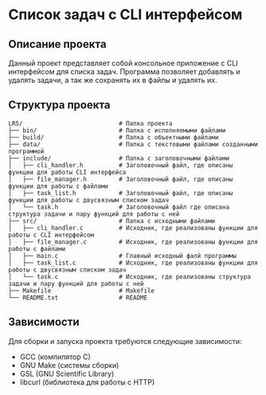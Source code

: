 # Список задач с CLI интерфейсом

## Описание проекта

Данный проект представляет собой консольное приложение с CLI интерфейсом для 
списка задач. Программа позволяет добавлять и удалять задачи, а так же
сохранять их в файлы и удалять их.

## Структура проекта

```
LR5/                           # Папка проекта
├── bin/                       # Папка с исполняемыми файлами
├── build/                     # Папка с объектными файлами
├── data/                      # Папка с текстовыми файлами созданными программой
├── include/                   # Папка с заголовочными файлами
│   ├── cli_handler.h          # Заголовочный файл, где описаны функции для работы CLI интерфейса
│   ├── file_manager.h         # Заголовочный файл, где описаны функции для работы с файлами
│   ├── task_list.h            # Заголовочный файл, где описаны функции для работы с двусвязным списком задач
│   └── task.h                 # Заголовочный файл где описана структура задачи и пару функций для работы с ней
├── src/                       # Папка с исходными файлами
│   ├── cli_handler.c          # Исходник, где реализованы функции для работы с CLI интерфейсом
│   ├── file_manager.c         # Исходник, где реализованы функции для работы с файлами
│   ├── main.c                 # Главный исходный фалй программы
│   ├── task_list.c            # Исходник, где реализованы функции для работы с двусвязным списком задач
│   └── task.c                 # Исходник, где реализованы структура задачи и пару функций для работы с ней
├── Makefile                   # Makefile
└── README.txt                 # README
```

## Зависимости

Для сборки и запуска проекта требуются следующие зависимости:
- GCC (компилятор C)
- GNU Make (системы сборки)
- GSL (GNU Scientific Library)
- libcurl (библиотека для работы с HTTP)
